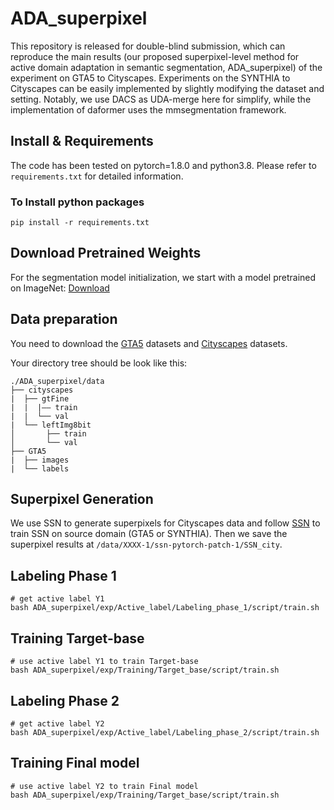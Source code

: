 # ADA_superpixel
This repository is released for double-blind submission, which can reproduce the main results (our proposed superpixel-level method for active domain adaptation in semantic segmentation, ADA_superpixel) of the experiment on GTA5 to Cityscapes. Experiments on the SYNTHIA to Cityscapes can be easily implemented by slightly modifying the dataset and setting. Notably, we use DACS as UDA-merge here for simplify, while the implementation of daformer uses the mmsegmentation framework.

## Install & Requirements

The code has been tested on pytorch=1.8.0 and python3.8. Please refer to ``requirements.txt`` for detailed information.

### To Install python packages
```
pip install -r requirements.txt
```

## Download Pretrained Weights
For the segmentation model initialization, we start with a model pretrained on ImageNet: [Download](http://vllab.ucmerced.edu/ytsai/CVPR18/DeepLab_resnet_pretrained_init-f81d91e8.pth)


## Data preparation
You need to download the [GTA5](https://download.visinf.tu-darmstadt.de/data/from_games/) datasets and [Cityscapes](https://www.cityscapes-dataset.com/) datasets.

Your directory tree should be look like this:
```
./ADA_superpixel/data
├── cityscapes
|  ├── gtFine
|  |  |—— train
|  |  └── val
|  └── leftImg8bit
│       ├── train
│       └── val
├── GTA5
|  ├── images
|  └── labels 
```

## Superpixel Generation
We use SSN to generate superpixels for Cityscapes data and follow [SSN](https://github.com/perrying/ssn-pytorch) to train SSN on source domain (GTA5 or SYNTHIA). Then we save the superpixel results at ``/data/XXXX-1/ssn-pytorch-patch-1/SSN_city``.

## Labeling Phase 1 

```
# get active label Y1
bash ADA_superpixel/exp/Active_label/Labeling_phase_1/script/train.sh
```

## Training Target-base

```
# use active label Y1 to train Target-base
bash ADA_superpixel/exp/Training/Target_base/script/train.sh
```

## Labeling Phase 2

```
# get active label Y2
bash ADA_superpixel/exp/Active_label/Labeling_phase_2/script/train.sh
```

## Training Final model

```
# use active label Y2 to train Final model
bash ADA_superpixel/exp/Training/Target_base/script/train.sh
```











